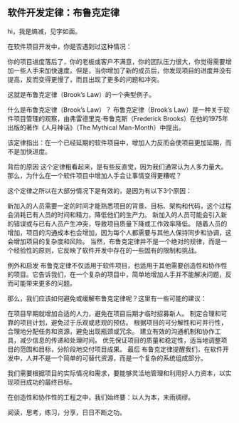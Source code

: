 
## 软件开发定律：布鲁克定律
hi，我是熵减，见字如面。

在软件项目开发中，你是否遇到过这种情况：

你的项目进度落后了，你的老板或客户不满意，你的团队压力很大，你觉得需要增加一些人手来加快速度。但是，当你增加了新的成员后，你发现项目的进度并没有提高，反而变得更慢了，而且出现了更多的问题和冲突。

这就是布鲁克定律（Brook’s Law）的一个典型例子。

什么是布鲁克定律（Brook’s Law）？
布鲁克定律（Brook’s Law）是一种关于软件项目管理的观察，由弗雷德里克·布鲁克斯（Frederick Brooks）在他的1975年出版的著作《人月神话》（The Mythical Man-Month）中提出。

该定律指出：在一个已经延期的软件项目中，增加人力反而会使项目更加延期，而不是加快进度。

背后的原因
这个定律粗看起来，是有些反直觉，因为我们通常认为人多力量大。那么，为什么在一个软件项目中增加人手会让事情变得更糟呢？

这个定律之所以在大部分情况下是有效的，是因为有以下3个原因：

新加入的人员需要一定的时间才能熟悉项目的背景、目标、架构和代码，这个过程会消耗已有人员的时间和精力，降低他们的生产力。
新加入的人员可能会引入新的错误或与已有人员产生冲突，导致项目质量下降或工作效率降低。
随着人员的增加，项目的沟通成本也会增加，因为每个人都需要与其他人保持同步和协调，这会增加项目的复杂度和风险。
当然，布鲁克定律并不是一个绝对的规律，而是一个经验性的原则，它反映了软件开发中存在的一些固有的限制和挑战。

例外和启发
布鲁克定律不仅适用于软件项目，也适用于其他需要创造性和协作性的项目。它告诉我们，在一个复杂的项目中，简单地增加人手并不能解决问题，反而可能带来更多的问题。

那么，我们应该如何避免或缓解布鲁克定律呢？这里有一些可能的建议：

在项目早期就增加合适的人力，避免在项目后期才临时招募新人。
制定合理和可靠的项目计划，避免过于乐观或悲观的预估。
根据项目的可分解性和可并行性，合理地分配任务和资源，避免出现瓶颈或冗余。
建立有效的沟通机制和协作工具，减少信息的传递和处理时间。
优先保证项目的质量和稳定性，适当地调整项目的范围和目标，分阶段地交付项目成果。
最后
布鲁克定律提醒我们，在软件开发中，人并不是一个简单的可替代资源，而是一个复杂的系统组成部分。

我们需要根据项目的实际情况和需求，要能够灵活地管理和利用好人力资本，以实现项目成功的最终目标。

在创造性和协作性的工程之中，我们始终要：以人为本，未雨绸缪。

阅读，思考，练习，分享，日日不断之功。
<!--stackedit_data:
eyJoaXN0b3J5IjpbMzYxMDg4MjU5XX0=
-->